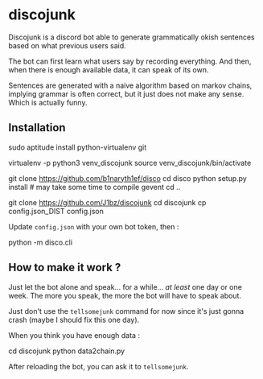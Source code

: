 discojunk
=========

Discojunk is a discord bot able to generate grammatically okish sentences
based on what previous users said.

The bot can first learn what users say by recording everything. And then,
when there is enough available data, it can speak of its own.

Sentences are generated with a naive algorithm based on markov chains,
implying grammar is often correct, but it just does not make any sense. Which
is actually funny.

Installation
------------

  sudo aptitude install python-virtualenv git

  virtualenv -p python3 venv_discojunk
  source venv_discojunk/bin/activate

  git clone https://github.com/b1naryth1ef/disco
  cd disco
  python setup.py install  # may take some time to compile gevent
  cd ..

  git clone https://github.com/J1bz/discojunk
  cd discojunk
  cp config.json_DIST config.json

Update `config.json` with your own bot token, then :

  python -m disco.cli

How to make it work ?
---------------------

Just let the bot alone and speak... for a while... *at least* one day or one
week. The more you speak, the more the bot will have to speak about.

Just don't use the `tellsomejunk` command for now since it's just gonna crash
(maybe I should fix this one day).

When you think you have enough data :

  cd discojunk
  python data2chain.py

After reloading the bot, you can ask it to `tellsomejunk`.
